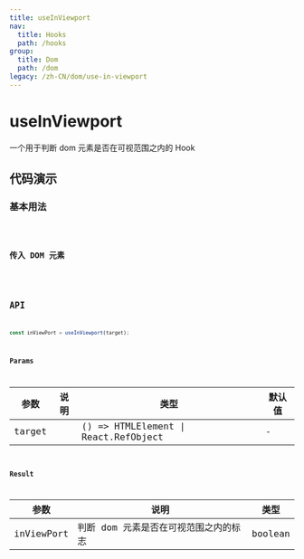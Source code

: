 ```yaml
---
title: useInViewport
nav:
  title: Hooks
  path: /hooks
group:
  title: Dom
  path: /dom
legacy: /zh-CN/dom/use-in-viewport
---
```


# useInViewport

一个用于判断 dom 元素是否在可视范围之内的 Hook

## 代码演示

### 基本用法

<code src="./demo/demo1.tsx" />

### 传入 DOM 元素

<code src="./demo/demo2.tsx" />

## API

```ts
const inViewPort = useInViewport(target);
```

### Params

| 参数    | 说明                                         | 类型                   | 默认值 |
|---------|----------------------------------------------|------------------------|--------|
| target |  | () => HTMLElement \| React.RefObject | - |

### Result

| 参数     | 说明                                     | 类型       |
|----------|------------------------------------------|------------|
| inViewPort  | 判断 dom 元素是否在可视范围之内的标志       | boolean    |
